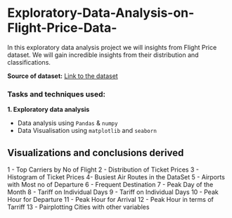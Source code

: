 # Exploratory-Data-Analysis-on-Flight-Price-Data-

In this exploratory data analysis project we will insights from Flight Price dataset. We will gain incredible insights from their distribution and classifications.

**Source of dataset:** [Link to the dataset](https://www.kaggle.com/datasets/jillanisofttech/flight-price-prediction-dataset)

### Tasks and techniques used:

**1. Exploratory data analysis**
- Data analysis using `Pandas` & `numpy`
- Data Visualisation using `matplotlib` and `seaborn`

## Visualizations and conclusions derived
1 - Top Carriers by No of Flight
2 - Distribution of Ticket Prices 
3 - Histogram of Ticket Prices
4- Busiest Air Routes in the DataSet 
5 - Airports with Most no of Departure
6 - Frequent Destination
7 - Peak Day of the Month
8 - Tariff on Individual Days
9 - Tariff on Individual Days
10 - Peak Hour for Departure
11 - Peak Hour for Arrival
12 - Peak Hour in terms of Tarriff
13 - Pairplotting Cities with other variables
